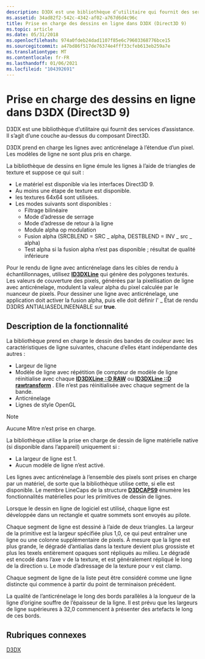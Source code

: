```yaml
---
description: D3DX est une bibliothèque d’utilitaire qui fournit des services d’assistance. Il s’agit d’une couche au-dessus du composant Direct3D.
ms.assetid: 34ad82f2-542c-4342-af02-a767d6d4c96c
title: Prise en charge des dessins en ligne dans D3DX (Direct3D 9)
ms.topic: article
ms.date: 05/31/2018
ms.openlocfilehash: 974a0fdeb24dad1107f85e6c79603368776bce15
ms.sourcegitcommit: a47bd86f517de76374e4fff33cfeb613eb259a7e
ms.translationtype: MT
ms.contentlocale: fr-FR
ms.lasthandoff: 01/06/2021
ms.locfileid: "104392691"
---
```

# <a name="line-drawing-support-in-d3dx-direct3d-9"></a>Prise en charge des dessins en ligne dans D3DX (Direct3D 9)

D3DX est une bibliothèque d’utilitaire qui fournit des services d’assistance. Il s’agit d’une couche au-dessus du composant Direct3D.

D3DX prend en charge les lignes avec anticrénelage à l’étendue d’un pixel. Les modèles de ligne ne sont plus pris en charge.

La bibliothèque de dessins en ligne émule les lignes à l’aide de triangles de texture et suppose ce qui suit :

-   Le matériel est disponible via les interfaces Direct3D 9.
-   Au moins une étape de texture est disponible.
-   les textures 64x64 sont utilisées.
-   Les modes suivants sont disponibles :
    -   Filtrage bilinéaire
    -   Mode d’adresse de serrage
    -   Mode d’adresse de retour à la ligne
    -   Module alpha op modulation
    -   Fusion alpha (SRCBLEND = SRC \_ alpha, DESTBLEND = INV \_ src \_ alpha)
    -   Test alpha si la fusion alpha n’est pas disponible ; résultat de qualité inférieure

Pour le rendu de ligne avec anticrénelage dans les cibles de rendu à échantillonnages, utilisez [**ID3DXLine**](id3dxline.md) qui génère des polygones texturés. Les valeurs de couverture des pixels, générées par la pixellisation de ligne avec anticrénelage, modulent la valeur alpha du pixel calculée par le nuanceur de pixels. Pour dessiner une ligne avec anticrénelage, une application doit activer la fusion alpha, puis elle doit définir l' \_ État de rendu D3DRS ANTIALIASEDLINEENABLE sur **true**.

## <a name="functionality-description"></a>Description de la fonctionnalité

La bibliothèque prend en charge le dessin des bandes de couleur avec les caractéristiques de ligne suivantes, chacune d’elles étant indépendante des autres :

-   Largeur de ligne
-   Modèle de ligne avec répétition (le compteur de modèle de ligne réinitialise avec chaque [**ID3DXLine ::D RAW**](id3dxline--draw.md) ou [**ID3DXLine ::D rawtransform**](id3dxline--drawtransform.md) . Elle n’est pas réinitialisée avec chaque segment de la bande.
-   Anticrénelage
-   Lignes de style OpenGL

> [!Note]  
> Aucune Mitre n’est prise en charge.

 

La bibliothèque utilise la prise en charge de dessin de ligne matérielle native (si disponible dans l’appareil) uniquement si :

-   La largeur de ligne est 1.
-   Aucun modèle de ligne n’est activé.

Les lignes avec anticrénelage à l’ensemble des pixels sont prises en charge par un matériel, de sorte que la bibliothèque utilise cette, si elle est disponible. Le membre LineCaps de la structure [**D3DCAPS9**](/windows/desktop/api/D3D9Caps/ns-d3d9caps-d3dcaps9) énumère les fonctionnalités matérielles pour les primitives de dessin de lignes.

Lorsque le dessin en ligne de logiciel est utilisé, chaque ligne est développée dans un rectangle et quatre sommets sont envoyés au pilote.

Chaque segment de ligne est dessiné à l’aide de deux triangles. La largeur de la primitive est la largeur spécifiée plus 1,0, ce qui peut entraîner une ligne ou une colonne supplémentaire de pixels. À mesure que la ligne est plus grande, le dégradé d’antialias dans la texture devient plus grossiste et plus les texels entièrement opaques sont répliqués au milieu. Le dégradé est encodé dans l’axe v de la texture, et est généralement répliqué le long de la direction u. Le mode d’adressage de la texture pour v est clamp.

Chaque segment de ligne de la liste peut être considéré comme une ligne distincte qui commence à partir du point de terminaison précédent.

La qualité de l’anticrénelage le long des bords parallèles à la longueur de la ligne d’origine souffre de l’épaisseur de la ligne. Il est prévu que les largeurs de ligne supérieures à 32,0 commencent à présenter des artefacts le long de ces bords.

## <a name="related-topics"></a>Rubriques connexes

<dl> <dt>

[D3DX](d3dx.md)
</dt> </dl>

 

 



